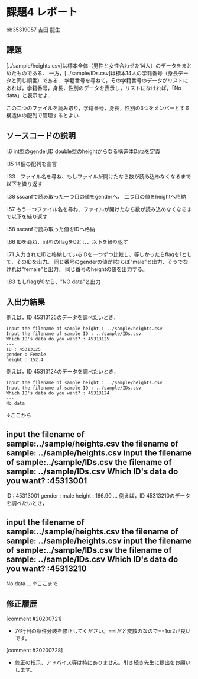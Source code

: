 # 課題4 レポート

bb35319057 吉田 龍生

## 課題

[../sample/heights.csv]は標本全体（男性と女性合わせた14人）のデータをまとめたものである．
一方，[../sample/IDs.csv]は標本14人の学籍番号（身長データと同じ順番）である．
学籍番号を尋ねて，その学籍番号のデータがリストにあれば，学籍番号，身長，性別のデータを表示し，リストになければ，「No data」と表示せよ．

この二つのファイルを読み取り，学籍番号，身長，性別の3つをメンバーとする構造体の配列で管理するとよい．

## ソースコードの説明

l.6 int型のgender,ID double型のheightからなる構造体Dataを定義

l.15 14個の配列を宣言

l.33　ファイル名を尋ね、もしファイルが開けたなら数が読み込めなくなるまで以下を繰り返す

l.38 sscanfで読み取った一つ目の値をgenderへ、
二つ目の値をheightへ格納

l.57 もう一つファイル名を尋ね、ファイルが開けたなら数が読み込めなくなるまで以下を繰り返す

l.58 sscanfで読み取った値をIDへ格納

l.66 IDを尋ね、int型のflagを0とし、以下を繰り返す

l.71 入力されたIDと格納しているIDを一つずつ比較し、等しかったらflagを1として、そのIDを出力。
同じ番号のgenderの値が1ならば"male"と出力、そうでなければ"female"と出力。
同じ番号のheightの値を出力する。

l.83 もしflagが0なら、"NO data"と出力



## 入出力結果

例えば，ID 45313125のデータを調べたいとき，

```
Input the filename of sample height : ../sample/heights.csv
Input the filename of sample ID : ../sample/IDs.csv
Which ID's data do you want? : 45313125
---
ID : 45313125
gender : Female
height : 152.4
```

例えば，ID 45313124のデータを調べたいとき，

```
Input the filename of sample height : ../sample/heights.csv
Input the filename of sample ID : ../sample/IDs.csv
Which ID's data do you want? : 45313124
---
No data
```

↓ここから

input the filename of sample:../sample/heights.csv
the filename of sample: ../sample/heights.csv
input the filename of sample:../sample/IDs.csv
the filename of sample: ../sample/IDs.csv
Which ID's data do you want? :45313001
---
ID : 45313001
gender : male
height : 166.90
...
例えば，ID 45313210のデータを調べたいとき，

input the filename of sample:../sample/heights.csv
the filename of sample: ../sample/heights.csv
input the filename of sample:../sample/IDs.csv
the filename of sample: ../sample/IDs.csv
Which ID's data do you want? :45313210
---
No data
...
↑ここまで
## 修正履歴
[comment #20200721]
- 74行目の条件分岐を修正してください。==iだと変数のなので==1or2が良いです。

[comment #20200728]
- 修正の指示、アドバイス等は特にありません。引き続き先生に提出をお願いします。
